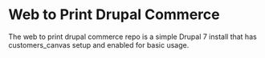 # Web to Print Drupal Commerce

The web to print drupal commerce repo is a simple Drupal 7 install that has customers_canvas setup and enabled for basic usage.
